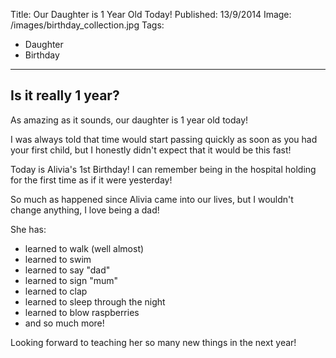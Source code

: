 Title: Our Daughter is 1 Year Old Today!
Published: 13/9/2014
Image: /images/birthday_collection.jpg
Tags:
  - Daughter
  - Birthday
---

## Is it really 1 year?

As amazing as it sounds, our daughter is 1 year old today!

I was always told that time would start passing quickly as soon as you had your first child, but I honestly didn't expect that it would be this fast!

Today is Alivia's 1st Birthday!  I can remember being in the hospital holding for the first time as if it were yesterday!

So much as happened since Alivia came into our lives, but I wouldn't change anything, I love being a dad!

She has:

- learned to walk (well almost)
- learned to swim
- learned to say "dad"
- learned to sign "mum"
- learned to clap
- learned to sleep through the night
- learned to blow raspberries
- and so much more!

Looking forward to teaching her so many new things in the next year!